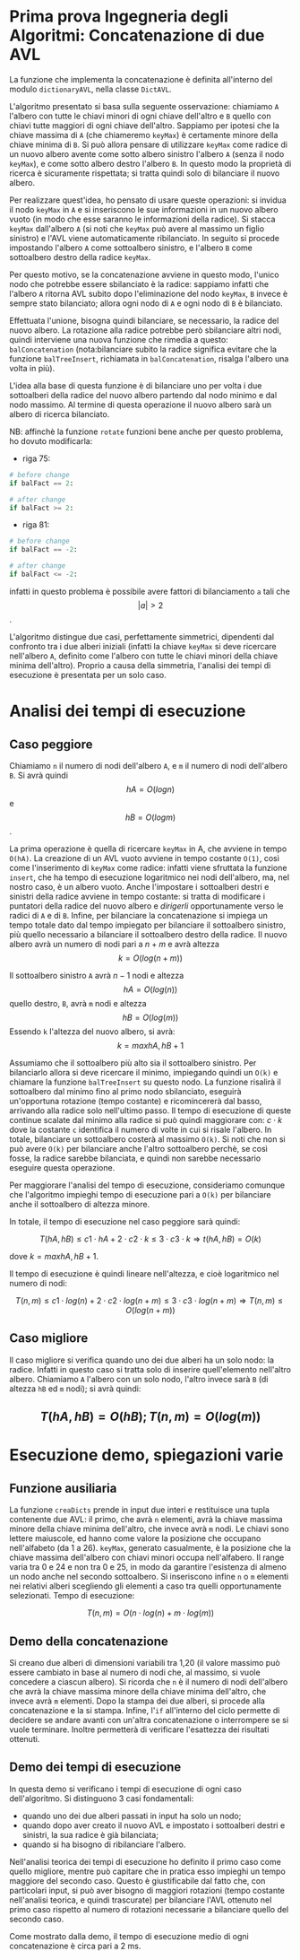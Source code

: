 # Prima prova Ingegneria degli Algoritmi: Concatenazione di due AVL

La funzione che implementa la concatenazione è definita all'interno del modulo
`dictionaryAVL`, nella classe `DictAVL`.

L'algoritmo presentato si basa sulla seguente osservazione: chiamiamo `A`
l'albero con tutte le chiavi minori di ogni chiave dell'altro e `B` quello con
chiavi tutte maggiori di ogni chiave dell'altro. Sappiamo per ipotesi che la
chiave massima di `A` (che chiameremo `keyMax`) è certamente minore della chiave
minima di `B`. Si può allora pensare di utilizzare `keyMax` come radice di un
nuovo albero avente come sotto albero sinistro l'albero `A` (senza il nodo
`keyMax`), e come sotto albero destro l'albero `B`. In questo modo la proprietà
di ricerca è sicuramente rispettata; si tratta quindi solo di bilanciare il
nuovo albero.

Per realizzare quest'idea, ho pensato di usare queste operazioni: si invidua il
nodo `keyMax` in `A` e si inseriscono le sue informazioni in un nuovo albero
vuoto (in modo che esse saranno le informazioni della radice). Si stacca
`keyMax` dall'albero `A` (si noti che `keyMax` può avere al massimo un figlio
sinistro) e l'AVL viene automaticamente ribilanciato. In seguito si procede
impostando l'albero `A` come sottoalbero sinistro, e l'albero `B` come
sottoalbero destro della radice `keyMax`.

Per questo motivo, se la concatenazione avviene in questo modo, l'unico nodo che
potrebbe essere sbilanciato è la radice: sappiamo infatti che l'albero `A`
ritorna AVL subito dopo l'eliminazione del nodo `keyMax`, `B` invece è sempre
stato bilanciato; allora ogni nodo di `A` e ogni nodo di `B` è bilanciato.

Effettuata l'unione, bisogna quindi bilanciare, se necessario, la radice del
nuovo albero. La rotazione alla radice potrebbe però sbilanciare altri nodi,
quindi interviene una nuova funzione che rimedia a questo: `balConcatenation`
(nota:bilanciare subito la radice significa evitare che la funzione
`balTreeInsert`, richiamata in `balConcatenation`, risalga l'albero una volta in
più).

L'idea alla base di questa funzione è di bilanciare uno per volta i due
sottoalberi della radice del nuovo albero partendo dal nodo minimo e dal nodo
massimo. Al termine di questa operazione il nuovo albero sarà un albero di
ricerca bilanciato.

NB: affinchè la funzione `rotate` funzioni bene anche per questo problema, ho
dovuto modificarla:

- riga 75:

```python
# before change
if balFact == 2:
```

```python
# after change
if balFact >= 2:
```

- riga 81:

```python
# before change
if balFact == -2:
```

```python
# after change
if balFact <= -2:
```

infatti in questo problema è possibile avere fattori di bilanciamento `a` tali
che 
$$|a| > 2$$.

L'algoritmo distingue due casi, perfettamente simmetrici, dipendenti dal
confronto tra i due alberi iniziali (infatti la chiave `keyMax` si deve
ricercare nell'albero `A`, definito come l'albero con tutte le chiavi minori
della chiave minima dell'altro). Proprio a causa della simmetria, l'analisi dei
tempi di esecuzione è presentata per un solo caso.

# Analisi dei tempi di esecuzione

## Caso peggiore

Chiamiamo `n` il numero di nodi dell'albero `A`, e `m` il numero di nodi
dell'albero `B`. Si avrà quindi 
$$hA = O(logn)$$ 
e 
$$ hB = O(logm)$$.

La prima operazione è quella di ricercare `keyMax` in A, che avviene in tempo
`O(hA)`. La creazione di un AVL vuoto avviene in tempo costante `O(1)`, così
come l'inserimento di `keyMax` come radice: infatti viene sfruttata la funzione
`insert`, che ha tempo di esecuzione logaritmico nei nodi dell'albero, ma, nel
nostro caso, è un albero vuoto. Anche l'impostare i sottoalberi destri e
sinistri della radice avviene in tempo costante: si tratta di modificare i
puntatori della radice del nuovo albero e _dirigerli_ opportunamente verso le
radici di `A` e di `B`. Infine, per bilanciare la concatenazione si impiega un
tempo totale dato dal tempo impiegato per bilanciare il sottoalbero sinistro,
più quello necessario a bilanciare il sottoalbero destro della radice. Il nuovo
albero avrà un numero di nodi pari a $n + m$ e avrà altezza 
$$k = O(log(n+m))$$

Il sottoalbero sinistro `A` avrà $n - 1$ nodi e altezza 
$$hA = O(log(n))$$
quello destro, `B`, avrà `m` nodi e altezza 
$$hB = O(log(m))$$
Essendo `k` l'altezza del nuovo albero, si avrà: 
$$k = max{hA, hB} + 1$$

Assumiamo che il sottoalbero più alto sia il sottoalbero sinistro. Per
bilanciarlo allora si deve ricercare il minimo, impiegando quindi un `O(k)` e
chiamare la funzione `balTreeInsert` su questo nodo. La funzione risalirà il
sottoalbero dal minimo fino al primo nodo sbilanciato, eseguirà un'opportuna
rotazione (tempo costante) e ricomincererà dal basso, arrivando alla radice solo
nell'ultimo passo. Il tempo di esecuzione di queste continue scalate dal minimo
alla radice si può quindi maggiorare con: $c \cdot k$ dove la costante `c`
identifica il numero di volte in cui si risale l'albero. In totale, bilanciare
un sottoalbero costerà al massimo `O(k)`. Si noti che non si può avere `O(k)`
per bilanciare anche l'altro sottoalbero perchè, se così fosse, la radice
sarebbe bilanciata, e quindi non sarebbe necessario eseguire questa operazione.

Per maggiorare l'analisi del tempo di esecuzione, consideriamo comunque che
l'algoritmo impieghi tempo di esecuzione pari a `O(k)` per bilanciare anche il
sottoalbero di altezza minore.

In totale, il tempo di esecuzione nel caso peggiore sarà quindi:

$$
T(hA,hB) \leq c1 \cdot hA + 2 \cdot c2 \cdot k \leq 3 \cdot c3 \cdot k \Rightarrow t(hA,hB) = O(k)
$$

dove $k = max{hA, hB}+1$.

Il tempo di esecuzione è quindi lineare nell'altezza, e cioè logaritmico nel
numero di nodi:

$$
T(n,m) \leq c1 \cdot log(n) + 2 \cdot c2 \cdot log(n+m) \leq 3 \cdot c3 \cdot log(n+m) \Rightarrow T(n,m)
\leq O(log(n+m))
$$

## Caso migliore

Il caso migliore si verifica quando uno dei due alberi ha un solo nodo: la
radice. Infatti in questo caso si tratta solo di inserire quell'elemento
nell'altro albero. Chiamiamo `A` l'albero con un solo nodo, l'altro invece sarà
`B` (di altezza `hB` ed `m` nodi); si avrà quindi:

## $$T(hA, hB) = O(hB); T(n, m) = O(log(m))$$

# Esecuzione demo, spiegazioni varie

## Funzione ausiliaria

La funzione `creaDicts` prende in input due interi e restituisce una tupla
contenente due AVL: il primo, che avrà `n` elementi, avrà la chiave massima
minore della chiave minima dell'altro, che invece avrà `m` nodi. Le chiavi sono
lettere maiuscole, ed hanno come valore la posizione che occupano nell'alfabeto
(da 1 a 26). `keyMax`, generato casualmente, è la posizione che la chiave
massima dell'albero con chiavi minori occupa nell'alfabero. Il range varia tra 0
e 24 e non tra 0 e 25, in modo da garantire l'esistenza di almeno un nodo anche
nel secondo sottoalbero. Si inseriscono infine `n` o `m` elementi nei relativi
alberi scegliendo gli elementi a caso tra quelli opportunamente selezionati.
Tempo di esecuzione:

$$T(n,m) = O(n \cdot log(n) + m \cdot log(m))$$

## Demo della concatenazione

Si creano due alberi di dimensioni variabili tra 1,20 (il valore massimo può
essere cambiato in base al numero di nodi che, al massimo, si vuole concedere a
ciascun albero). Si ricorda che `n` è il numero di nodi dell'albero che avrà la
chiave massima minore della chiave minima dell'altro, che invece avrà `m`
elementi. Dopo la stampa dei due alberi, si procede alla concatenazione e la si
stampa. Infine, l'`if` all'interno del ciclo permette di decidere se andare
avanti con un'altra concatenazione o interrompere se si vuole terminare. Inoltre
permetterà di verificare l'esattezza dei risultati ottenuti.

## Demo dei tempi di esecuzione

In questa demo si verificano i tempi di esecuzione di ogni caso dell'algoritmo.
Si distinguono 3 casi fondamentali:

- quando uno dei due alberi passati in input ha solo un nodo;
- quando dopo aver creato il nuovo AVL e impostato i sottoalberi
    destri e sinistri, la sua radice è già bilanciata;
- quando si ha bisogno di ribilanciare l'albero.

Nell'analisi teorica dei tempi di esecuzione ho definito il primo caso come
quello migliore, mentre può capitare che in pratica esso impieghi un tempo
maggiore del secondo caso. Questo è giustificabile dal fatto che, con
particolari input, si può aver bisogno di maggiori rotazioni (tempo costante
nell'analisi teorica, e quindi trascurate) per bilanciare l'AVL ottenuto nel
primo caso rispetto al numero di rotazioni necessarie a bilanciare quello del
secondo caso.

Come mostrato dalla demo, il tempo di esecuzione medio di ogni concatenazione è
circa pari a 2 ms.
